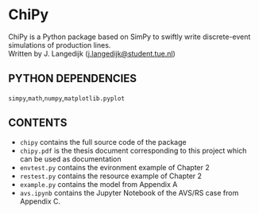 # ChiPy
ChiPy is a Python package based on SimPy to swiftly write discrete-event simulations of production lines.  
Written by J. Langedijk (j.langedijk@student.tue.nl) 
## PYTHON DEPENDENCIES
`simpy`,`math`,`numpy`,`matplotlib.pyplot`
## CONTENTS
* `chipy` contains the full source code of the package
* `chipy.pdf` is the thesis document corresponding to this project which can be used as documentation
* `envtest.py` contains the evironment example of Chapter 2
* `restest.py` contains the resource example of Chapter 2
* `example.py` contains the model from Appendix A
* `avs.ipynb` contains the Jupyter Notebook of the AVS/RS case from Appendix C.
